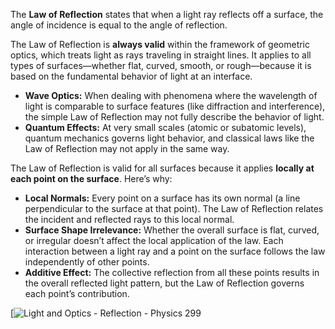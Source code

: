 The **Law of Reflection** states that when a light ray reflects off a surface, the angle of incidence is equal to the angle of reflection.

The Law of Reflection is **always valid** within the framework of geometric optics, which treats light as rays traveling in straight lines. It applies to all types of surfaces—whether flat, curved, smooth, or rough—because it is based on the fundamental behavior of light at an interface.
- **Wave Optics:** When dealing with phenomena where the wavelength of light is comparable to surface features (like diffraction and interference), the simple Law of Reflection may not fully describe the behavior of light.
- **Quantum Effects:** At very small scales (atomic or subatomic levels), quantum mechanics governs light behavior, and classical laws like the Law of Reflection may not apply in the same way.

The Law of Reflection is valid for all surfaces because it applies **locally at each point on the surface**. Here’s why:
 - **Local Normals:** Every point on a surface has its own normal (a line perpendicular to the surface at that point). The Law of Reflection relates the incident and reflected rays to this local normal.
- **Surface Shape Irrelevance:** Whether the overall surface is flat, curved, or irregular doesn’t affect the local application of the law. Each interaction between a light ray and a point on the surface follows the law independently of other points.
- **Additive Effect:** The collective reflection from all these points results in the overall reflected light pattern, but the Law of Reflection governs each point’s contribution.

[![Light and Optics - Reflection - Physics 299](https://www.physics.louisville.edu/cldavis/phys299/notes/lo_speculardiffuse.jpg)